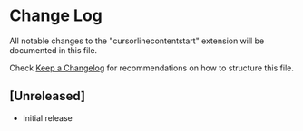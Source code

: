 # Change Log

All notable changes to the "cursorlinecontentstart" extension will be documented in this file.

Check [Keep a Changelog](http://keepachangelog.com/) for recommendations on how to structure this file.

## [Unreleased]

- Initial release